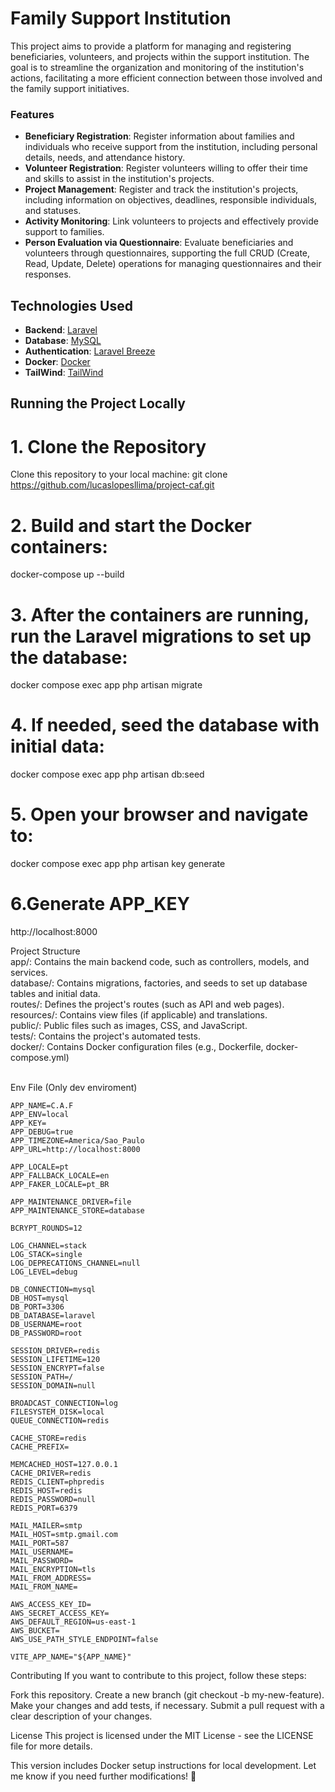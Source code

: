 # Family Support Institution

This project aims to provide a platform for managing and registering beneficiaries, volunteers, and projects within the support institution. The goal is to streamline the organization and monitoring of the institution's actions, facilitating a more efficient connection between those involved and the family support initiatives.

### Features

- **Beneficiary Registration**: Register information about families and individuals who receive support from the institution, including personal details, needs, and attendance history.
- **Volunteer Registration**: Register volunteers willing to offer their time and skills to assist in the institution's projects.
- **Project Management**: Register and track the institution's projects, including information on objectives, deadlines, responsible individuals, and statuses.
- **Activity Monitoring**: Link volunteers to projects and effectively provide support to families.
- **Person Evaluation via Questionnaire**: Evaluate beneficiaries and volunteers through questionnaires, supporting the full CRUD (Create, Read, Update, Delete) operations for managing questionnaires and their responses.

## Technologies Used

- **Backend**: [Laravel](https://laravel.com/)
- **Database**: [MySQL](https://www.mysql.com/)
- **Authentication**: [Laravel Breeze](https://laravel.com/docs/9.x/starter-kits#laravel-breeze)
- **Docker**: [Docker](https://www.docker.com/)
- **TailWind**: [TailWind](https://tailwindcss.com/)

## Running the Project Locally

# 1. Clone the Repository

Clone this repository to your local machine:
git clone https://github.com/lucaslopesllima/project-caf.git

# 2. Build and start the Docker containers:
docker-compose up --build

# 3. After the containers are running, run the Laravel migrations to set up the database:
docker compose exec app php artisan migrate

# 4. If needed, seed the database with initial data:
docker compose exec app php artisan db:seed

# 5. Open your browser and navigate to:
docker compose exec app php artisan key generate

# 6.Generate APP_KEY
http://localhost:8000

Project Structure<br>
app/: Contains the main backend code, such as controllers, models, and services.<br>
database/: Contains migrations, factories, and seeds to set up database tables and initial data.<br>
routes/: Defines the project's routes (such as API and web pages).<br>
resources/: Contains view files (if applicable) and translations.<br>
public/: Public files such as images, CSS, and JavaScript.<br>
tests/: Contains the project's automated tests.<br>
docker/: Contains Docker configuration files (e.g., Dockerfile, docker-compose.yml)<br>
<br>

Env File (Only dev enviroment)
```
APP_NAME=C.A.F
APP_ENV=local
APP_KEY=
APP_DEBUG=true
APP_TIMEZONE=America/Sao_Paulo
APP_URL=http://localhost:8000

APP_LOCALE=pt
APP_FALLBACK_LOCALE=en
APP_FAKER_LOCALE=pt_BR

APP_MAINTENANCE_DRIVER=file
APP_MAINTENANCE_STORE=database

BCRYPT_ROUNDS=12

LOG_CHANNEL=stack
LOG_STACK=single
LOG_DEPRECATIONS_CHANNEL=null
LOG_LEVEL=debug

DB_CONNECTION=mysql
DB_HOST=mysql
DB_PORT=3306
DB_DATABASE=laravel
DB_USERNAME=root
DB_PASSWORD=root

SESSION_DRIVER=redis
SESSION_LIFETIME=120
SESSION_ENCRYPT=false
SESSION_PATH=/  
SESSION_DOMAIN=null

BROADCAST_CONNECTION=log
FILESYSTEM_DISK=local
QUEUE_CONNECTION=redis

CACHE_STORE=redis
CACHE_PREFIX=

MEMCACHED_HOST=127.0.0.1
CACHE_DRIVER=redis
REDIS_CLIENT=phpredis
REDIS_HOST=redis
REDIS_PASSWORD=null
REDIS_PORT=6379

MAIL_MAILER=smtp
MAIL_HOST=smtp.gmail.com
MAIL_PORT=587
MAIL_USERNAME=
MAIL_PASSWORD=
MAIL_ENCRYPTION=tls
MAIL_FROM_ADDRESS=
MAIL_FROM_NAME=

AWS_ACCESS_KEY_ID=
AWS_SECRET_ACCESS_KEY=
AWS_DEFAULT_REGION=us-east-1
AWS_BUCKET=
AWS_USE_PATH_STYLE_ENDPOINT=false

VITE_APP_NAME="${APP_NAME}"
```

Contributing
If you want to contribute to this project, follow these steps:

Fork this repository.
Create a new branch (git checkout -b my-new-feature).
Make your changes and add tests, if necessary.
Submit a pull request with a clear description of your changes.

License
This project is licensed under the MIT License - see the LICENSE file for more details.

This version includes Docker setup instructions for local development. Let me know if you need further modifications! 🚀

